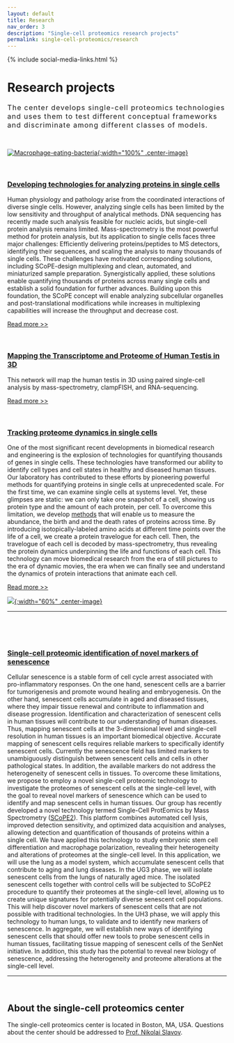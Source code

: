 ```yaml
---
layout: default
title: Research
nav_order: 3
description: "Single-cell proteomics research projects"
permalink: single-cell-proteomics/research
---
```

{% include social-media-links.html %}

# Research projects
<div style="font-size:16px; font-weight: 400; letter-spacing: 1.3px;">
The center develops single-cell proteomics technologies and uses them to test different conceptual frameworks and discriminate among different classes of models.  
</div>

&nbsp;


 [![Macrophage-eating-bacteria]({{site.baseurl}}/single-cell-proteomics/micrographs/Macrophage-eating-bacteria.jpeg){:width="100%" .center-image}]({{site.baseurl}}/single-cell-proteomics/micrographs/Macrophage-eating-bacteria.jpeg)

&nbsp;

### [Developing technologies for analyzing proteins in single cells](https://slavovlab.net/research.htm#SCoPE-MS)
Human physiology and pathology arise from the coordinated interactions of diverse single cells. However, analyzing single cells has been limited by the low sensitivity and throughput of analytical methods. DNA sequencing has recently made such analysis feasible for nucleic acids, but single-cell protein analysis remains limited. Mass-spectrometry is the most powerful method for protein analysis, but its application to single cells faces three major challenges: Efficiently delivering proteins/peptides to MS detectors, identifying their sequences, and scaling the analysis to many thousands of single cells. These challenges have motivated corresponding solutions, including SCoPE-design multiplexing and clean, automated, and miniaturized sample preparation. Synergistically applied, these solutions enable quantifying thousands of proteins across many single cells and establish a solid foundation for further advances. Building upon this foundation, the SCoPE concept will enable analyzing subcellular organelles and post-translational modifications while increases in multiplexing capabilities will increase the throughput and decrease cost.

[Read more >>](https://doi.org/10.1016/j.cbpa.2020.04.018)

&nbsp;


### [Mapping the Transcriptome and Proteome of Human Testis in 3D](https://chanzuckerberg.com/science/programs-resources/humancellatlas/seednetworks/mapping-the-transcriptome-and-proteome-of-human-testis-in-3d/)
This network will map the human testis in 3D using paired single-cell analysis by mass-spectrometry, clampFISH, and RNA-sequencing.

[Read more >>](https://chanzuckerberg.com/science/programs-resources/humancellatlas/seednetworks/mapping-the-transcriptome-and-proteome-of-human-testis-in-3d/)



&nbsp;


### [Tracking proteome dynamics in single cells](https://slavovlab.net/research.htm#SCoPE-Dyn)
One of the most significant recent developments in biomedical research and engineering is the explosion of technologies for quantifying thousands of genes in single cells. These technologies have transformed our ability to identify cell types and cell states in healthy and diseased human tissues. Our laboratory has contributed to these efforts by pioneering powerful methods for quantifying proteins in single cells at unprecedented scale. For the first time, we can examine single cells at systems level. Yet, these glimpses are static: we can only take one snapshot of a cell, showing us protein type and the amount of each protein, per cell. To overcome this limitation, we develop [methods](http://slavovlab.net/research.htm#SCoPE-Dyn) that will enable us to measure the abundance, the birth and and the death rates of proteins across time. By introducing isotopically-labeled amino acids at different time points over the life of a cell, we create a protein travelogue for each cell. Then, the travelogue of each cell is decoded by mass-spectrometry, thus revealing the protein dynamics underpinning the life and functions of each cell. This technology can move biomedical research from the era of still pictures to the era of dynamic movies, the era when we can finally see and understand the dynamics of protein interactions that animate each cell.

[Read more >>](https://alleninstitute.org/what-we-do/frontiers-group/distinguished-investigators/projects/tracking-proteome-dynamics-single-cells)

[![](http://slavovlab.net/index_files/Funders/pa_frontiers_group_circlelogo_rgb.png){:width="60%" .center-image}](https://news.northeastern.edu/2020/10/08/protein-does-a-lot-more-than-build-muscle-why-dont-we-understand-it-better/)

------------

&nbsp;

&nbsp;

### [Single-cell proteomic identification of novel markers of senescence](https://reporter.nih.gov/search/DeZ7K79i2UWhu-DX12QP5g/project-details/10376580)
Cellular senescence is a stable form of cell cycle arrest associated with pro-inflammatory responses. On the one hand, senescent cells are a barrier for tumorigenesis and promote wound healing and embryogenesis. On the other hand, senescent cells accumulate in aged and diseased tissues, where they impair tissue renewal and contribute to inflammation and disease progression. Identification and characterization of senescent cells in human tissues will contribute to our understanding of human diseases. Thus, mapping senescent cells at the 3-dimensional level and single-cell resolution in human tissues is an important biomedical objective. Accurate mapping of senescent cells requires reliable markers to specifically identify senescent cells. Currently the senescence field has limited markers to unambiguously distinguish between senescent cells and cells in other pathological states. In addition, the available markers do not address the heterogeneity of senescent cells in tissues. To overcome these limitations, we propose to employ a novel single-cell proteomic technology to investigate the proteomes of senescent cells at the single-cell level, with the goal to reveal novel markers of senescence which can be used to identify and map senescent cells in human tissues. Our group has recently developed a novel technology termed Single-Cell ProtEomics by Mass Spectrometry ([SCoPE2](https://genomebiology.biomedcentral.com/articles/10.1186/s13059-021-02267-5)). This platform combines automated cell lysis, improved detection sensitivity, and optimized data acquisition and analyses, allowing detection and quantification of thousands of proteins within a single cell. We have applied this technology to study embryonic stem cell differentiation and macrophage polarization, revealing their heterogeneity and alterations of proteomes at the single-cell level. In this application, we will use the lung as a model system, which accumulate senescent cells that contribute to aging and lung diseases. In the UG3 phase, we will isolate senescent cells from the lungs of naturally aged mice. The isolated senescent cells together with control cells will be subjected to SCoPE2 procedure to quantify their proteomes at the single-cell level, allowing us to create unique signatures for potentially diverse senescent cell populations. This will help discover novel markers of senescent cells that are not possible with traditional technologies. In the UH3 phase, we will apply this technology to human lungs, to validate and to identify new markers of senescence. In aggregate, we will establish new ways of identifying senescent cells that should offer new tools to probe senescent cells in human tissues, facilitating tissue mapping of senescent cells of the SenNet initiative. In addition, this study has the potential to reveal new biology of senescence, addressing the heterogeneity and proteome alterations at the single-cell level.



------------


&nbsp;


## About the single-cell proteomics center

The single-cell proteomics center is located in Boston, MA, USA. Questions about the center should be addressed to [Prof. Nikolai Slavov](https://cos.northeastern.edu/people/slavov-nikolai/).
